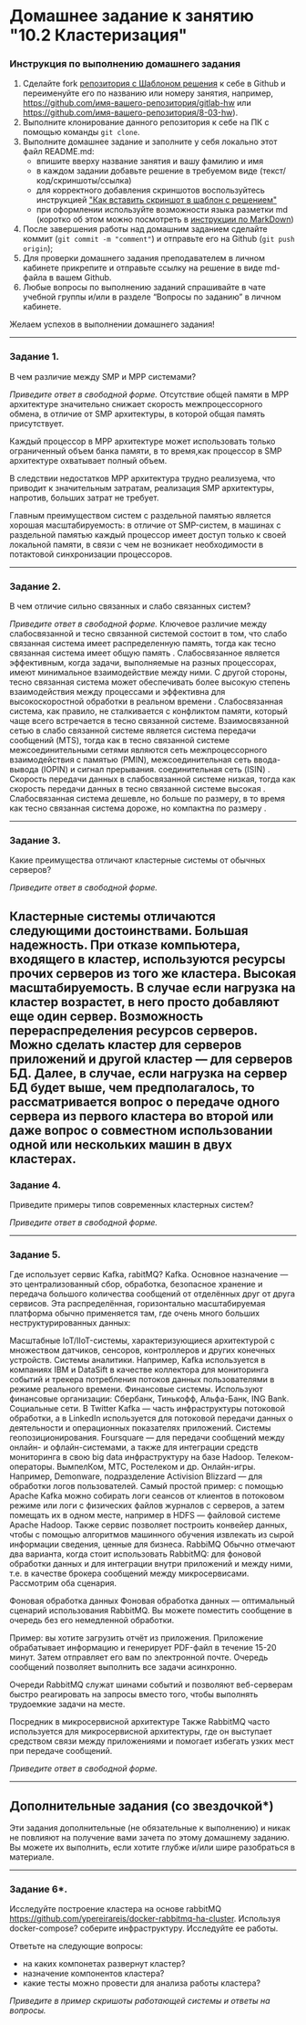 # Домашнее задание к занятию "10.2 Кластеризация"


### Инструкция по выполнению домашнего задания

1. Сделайте fork [репозитория c Шаблоном решения](https://github.com/netology-code/sys-pattern-homework) к себе в Github и переименуйте его по названию или номеру занятия, например, https://github.com/имя-вашего-репозитория/gitlab-hw или https://github.com/имя-вашего-репозитория/8-03-hw).
2. Выполните клонирование данного репозитория к себе на ПК с помощью команды `git clone`.
3. Выполните домашнее задание и заполните у себя локально этот файл README.md:
   - впишите вверху название занятия и вашу фамилию и имя
   - в каждом задании добавьте решение в требуемом виде (текст/код/скриншоты/ссылка)
   - для корректного добавления скриншотов воспользуйтесь инструкцией ["Как вставить скриншот в шаблон с решением"](https://github.com/netology-code/sys-pattern-homework/blob/main/screen-instruction.md)
   - при оформлении используйте возможности языка разметки md (коротко об этом можно посмотреть в [инструкции по MarkDown](https://github.com/netology-code/sys-pattern-homework/blob/main/md-instruction.md))
4. После завершения работы над домашним заданием сделайте коммит (`git commit -m "comment"`) и отправьте его на Github (`git push origin`);
5. Для проверки домашнего задания преподавателем в личном кабинете прикрепите и отправьте ссылку на решение в виде md-файла в вашем Github.
6. Любые вопросы по выполнению заданий спрашивайте в чате учебной группы и/или в разделе “Вопросы по заданию” в личном кабинете.

Желаем успехов в выполнении домашнего задания!

---

### Задание 1. 

В чем различие между SMP и MPP системами?

*Приведите ответ в свободной форме.*
Отсутствие общей памяти в MPP архитектуре значительно снижает скорость межпроцессорного обмена, в отличие от SMP архитектуры, в которой общая память присутствует.

Каждый процессор в MPP архитектуре может использовать только ограниченный объем банка памяти, в то время,как процессор в SMP архитектуре охватывает полный объем.

В следствии недостатков MPP архитектура трудно реализуема, что приводит к значительным затратам, реализация SMP архитектуры, напротив, больших затрат не требует.

Главным преимуществом систем с раздельной памятью является хорошая масштабируемость: в отличие от SMP-систем, в машинах с раздельной памятью каждый процессор имеет доступ только к своей локальной памяти, в связи с чем не возникает необходимости в потактовой синхронизации процессоров.

 
---

### Задание 2.

В чем отличие сильно связанных и слабо связанных систем?

*Приведите ответ в свободной форме.*
Ключевое различие между слабосвязанной и тесно связанной системой состоит в том, что слабо связанная система имеет распределенную память, тогда как тесно связанная система имеет общую память .
Слабосвязанное является эффективным, когда задачи, выполняемые на разных процессорах, имеют минимальное взаимодействие между ними. С другой стороны, тесно связанная система может обеспечивать более высокую степень взаимодействия между процессами и эффективна для высокоскоростной обработки в реальном времени .
Слабосвязанная система, как правило, не сталкивается с конфликтом памяти, который чаще всего встречается в тесно связанной системе.
Взаимосвязанной сетью в слабо связанной системе является система передачи сообщений (MTS), тогда как в тесно связанной системе межсоединительными сетями являются сеть межпроцессорного взаимодействия с памятью (PMIN), межсоединительная сеть ввода-вывода (IOPIN) и сигнал прерывания. соединительная сеть (ISIN) .
Скорость передачи данных в слабосвязанной системе низкая, тогда как скорость передачи данных в тесно связанной системе высокая .
Слабосвязанная система дешевле, но больше по размеру, в то время как тесно связанная система дороже, но компактна по размеру .

---

### Задание 3.

Какие преимущества отличают кластерные системы от обычных серверов?

*Приведите ответ в свободной форме.*

Кластерные системы отличаются следующими достоинствами.
Большая надежность. При отказе компьютера, входящего в кластер, используются ресурсы прочих серверов из того же кластера.
Высокая масштабируемость. В случае если нагрузка на кластер возрастет, в него просто добавляют еще один сервер.
Возможность перераспределения ресурсов серверов. Можно сделать кластер для серверов приложений и другой кластер — для серверов БД. Далее, в случае, если нагрузка на сервер БД будет выше, чем предполагалось, то рассматривается вопрос о передаче одного сервера из первого кластера во второй или даже вопрос о совместном использовании одной или нескольких машин в двух кластерах.
---

### Задание 4.

Приведите примеры типов современных кластерных систем?

*Приведите ответ в свободной форме.*

---

### Задание 5.

Где использует сервис Kafka, rabitMQ?
Kafka.
Основное назначение — это централизованный сбор, обработка, безопасное хранение и передача большого количества сообщений от отделённых друг от друга сервисов. Эта распределённая, горизонтально масштабируемая платформа обычно применяется там, где очень много больших неструктурированных данных:

Масштабные IoT/IIoT-системы, характеризующиеся архитектурой с множеством датчиков, сенсоров, контроллеров и других конечных устройств.
Системы аналитики. Например, Kafka используется в компаниях IBM и DataSift в качестве коллектора для мониторинга событий и трекера потребления потоков данных пользователями в режиме реального времени.
Финансовые системы. Используют финансовые организации: Сбербанк, Тинькофф, Альфа-Банк, ING Bank.
Социальные сети. В Twitter Kafka — часть инфраструктуры потоковой обработки, а в LinkedIn используется для потоковой передачи данных о деятельности и операционных показателях приложений.
Системы геопозиционирования. Foursquare — для передачи сообщений между онлайн- и офлайн-системами, а также для интеграции средств мониторинга в свою big data инфраструктуру на базе Hadoop.
Телеком-операторы. ВымпелКом, МТС, Ростелеком и др.
Онлайн-игры. Например, Demonware, подразделение Activision Blizzard — для обработки логов пользователей.
Самый простой пример: с помощью Apache Kafka можно собирать логи сеансов от клиентов в потоковом режиме или логи с физических файлов журналов с серверов, а затем помещать их в одном месте, например в HDFS — файловой системе Apache Hadoop. Также сервис позволяет построить конвейер данных, чтобы с помощью алгоритмов машинного обучения извлекать из сырой информации сведения, ценные для бизнеса.
RabbiMQ
Обычно отмечают два варианта, когда стоит использовать RabbitMQ: для фоновой обработки данных и для интеграции внутри приложений и между ними, т.е. в качестве брокера сообщений между микросервисами. Рассмотрим оба сценария. 

Фоновая обработка данных
Фоновая обработка данных — оптимальный сценарий использования RabbitMQ. Вы можете поместить сообщение в очередь без его немедленной обработки.

Пример: вы хотите загрузить отчёт из приложения. Приложение обрабатывает информацию и генерирует PDF-файл в течение 15-20 минут. Затем отправляет его вам по электронной почте. Очередь сообщений позволяет выполнить все задачи асинхронно.

Очереди RabbitMQ служат шинами событий и позволяют веб-серверам быстро реагировать на запросы вместо того, чтобы выполнять трудоемкие задачи на месте.

Посредник в микросервисной архитектуре
Также RabbitMQ часто используется для микросервисной архитектуры, где он выступает средством связи между приложениями и помогает избегать узких мест при передаче сообщений.



*Приведите ответ в свободной форме.*

---

## Дополнительные задания (со звездочкой*)
Эти задания дополнительные (не обязательные к выполнению) и никак не повлияют на получение вами зачета по этому домашнему заданию. Вы можете их выполнить, если хотите глубже и/или шире разобраться в материале.

---

### Задание 6*.

Исследуйте построение кластера на основе rabbitMQ https://github.com/ypereirareis/docker-rabbitmq-ha-cluster. 
Используя docker-compose? соберите инфраструктуру. Исследуйте ее работы.

Ответьте на следующие вопросы:

- на каких компонетах развернут кластер?
- назначение компонентов кластера?
- какие тесты можно провести для анализа работы кластера?

*Приведите в пример скришоты работающей системы и ответы на вопросы.*
